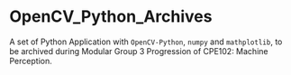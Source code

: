 # OpenCV_Python_Archives
A set of Python Application with `OpenCV-Python`, `numpy` and `mathplotlib`, to be archived during Modular Group 3 Progression of CPE102: Machine Perception.
